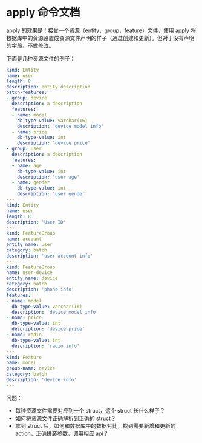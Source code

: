 # apply 命令文档

apply 的效果是：接受一个资源（entity，group，feature）文件，使用 apply 将数据库中的资源设置成资源文件声明的样子（通过创建和更新）。但对于没有声明的字段，不做修改。

下面是几种资源文件的例子：

```yaml
kind: Entity
name: user
length: 8
description: entity description
batch-features:
- group: device
  description: a description
  features:
  - name: model
    db-type-value: varchar(16)
    description: 'device model info'
  - name: price
    db-type-value: int
    description: 'device price'
- group: user
  description: a description
  features:
  - name: age
    db-type-value: int
    description: 'user age'
  - name: gender
    db-type-value: int
    description: 'user gender'
---
kind: Entity
name: user
length: 8
description: 'User ID'
---
kind: FeatureGroup
name: account
entity_name: user
category: batch
description: 'user account info'
---
kind: FeatureGroup
name: user-device
entity_name: device
category: batch
description: 'phone info'
features:
- name: model
  db-type-value: varchar(16)
  description: 'device model info'
- name: price
  db-type-value: int
  description: 'device price'
- name: radio
  db-type-value: int
  description: 'radio info'
---
kind: Feature
name: model
group-name: device
category: batch
description: 'device info'
---
```

问题：
* 每种资源文件需要对应到一个 struct，这个 struct 长什么样子？
* 如何将资源文件正确解析到正确的 struct？
* 拿到 struct 后，如何和数据库中的数据对比，找到需要新增和更新的 action，正确拼装参数，调用相应 api？
